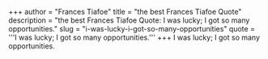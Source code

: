 +++
author = "Frances Tiafoe"
title = "the best Frances Tiafoe Quote"
description = "the best Frances Tiafoe Quote: I was lucky; I got so many opportunities."
slug = "i-was-lucky-i-got-so-many-opportunities"
quote = '''I was lucky; I got so many opportunities.'''
+++
I was lucky; I got so many opportunities.
